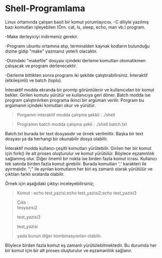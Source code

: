 # Shell-Programlama
Linux ortamında çalışan basit bir komut yorumlayıcısı.
-C diliyle yazılmış bazı komutları işleyebilen (Örn. cat, ls, sleep, echo, man vb.) program.

-Make derleyiciyi indirmeniz gerekir.

-Programı ubuntu ortamına atıp, terminalden kaynak kodların bulunduğu dizine gidip "make" yazmanız yeterli olacaktır.

-Dizindeki "makefile" dosyası içindeki derleme komutları otomatikmen çalışacak ve program derlenecektir.

-Derleme bittikten sonra programı iki şekilde çalıştırabilirsiniz. İnteraktif (etkileşimli) ve batch (toplu).

İnteraktif modda ekranda bir promtp görüntülenir ve kullanıcıdan bir komut bekler. Girilen komutu yürütür ve kullanıcıya geri döner.
Batch modda ise program çalıştırılırken programa ikinci bir argüman verilir. Porgram bu argümanın içindeki komutları okur ve yürütür.

  >Porgamın interaktif modda çalışma şekkli : ./shell
  
  >Programın batch  modda çalışma şekli : ./shell batch.txt
  
Batch.txt burada bir text dosyasıdır ve örnek verilmiltir. Başka bir text dosyası ya da herhangi bir okunabilir dosya olabilir.

İnteraktif modda kullancı çeşitli komutları yürütebilir. Girilen her bir komut için fork() ile alt proses oluşturulur ve komut yürütülür. Böylece eşzamnlılık sağlanmış olur.
Diğer önemli  bir nokta ise birden fazla komut icrası. Kullanıcı tek satırda birden fazla komut girebilir. Burada komutları ';' karakteri ile ayırmalıdır.
";" ile ayrılan komutların her biri eş zamanlı olarak yürütülür ve çıktıları farklı sıralarda olabilir. 

Örnek için aşağıdaki çıktıyı inceleyebilirsiniz;

 >Komut : echo test_yazisi;echo test_yazisi2;echo test_yazisi3
 
 >Çıktı :  
   >  tesyazisi2  
 >
  >  test_yazisi3
 >
   >  test_yazisi  
 >
 >yada bunun diğer kombinasyonları olabilir.
 
Böylece birden fazla komut eş zamanlı yürütülebilmektedir. Bu durumda her bir komut için bir alt proses oluşturulur ve eşzamanlılık sağlanır.

